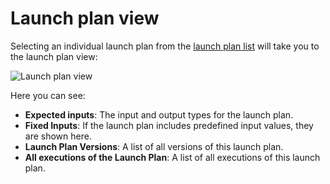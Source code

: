 # Launch plan view

Selecting an individual launch plan from the [launch plan list](launch-plan-list) will take you to the launch plan view:

![Launch plan view](/_static/images/launch-plan-view.png)

Here you can see:

* **Expected inputs**: The input and output types for the launch plan.
* **Fixed Inputs**: If the launch plan includes predefined input values, they are shown here.
* **Launch Plan Versions**: A list of all versions of this launch plan.
* **All executions of the Launch Plan**: A list of all executions of this launch plan.
